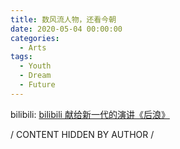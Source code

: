 ```yaml
---
title: 数风流人物，还看今朝
date: 2020-05-04 00:00:00
categories:
  - Arts
tags:
  - Youth
  - Dream
  - Future
---
```


bilibili: [bilibili 献给新一代的演讲《后浪》](https://www.bilibili.com/video/BV1FV411d7u7)

/ CONTENT HIDDEN BY AUTHOR /

<!-- 在这个瞬息万变的时代，互联网产业的发展带给人们空前的机遇。网络的大范围普及使得全世界的人们拥有了越来越便捷的获取和分享知识的权利。而在这个时代受益最大的一批人，当数全世界的青年们。

今天是五四青年节，在二十一世纪一个全新十年的开始，中国青年们无时无刻不在展现着对未知世界的探索精神与对兴趣爱好的极大热忱。这是无比幸运的一代人，在很早的年岁就有机会透过互联网看见外面世界的模样，轻而易举地接触到各式各样从前根本没有机会看到的事物，从思想文化到科学技术，应有尽有。这个时代带给这一代青年的，是更加广阔的视野，是更加成熟的选择，是对自己未来更加精准的把握。在 bilibili 这个宝贵的平台上，他们分享着五彩斑斓的生活，展示着惊为天人的作品，交流着别具一格的观点，给予彼此快乐，温暖，热情与灵感，传递着每一个中国青年的光和热。

能成长在这样一个时代是这一代青年的自豪，能拥有着这样一代青年是这一个时代的骄傲。我有幸成长与生活在这样一个时代，更有幸成为这一代青年的一员。

“愿中国青年都摆脱冷气，只是向上走，不必听自暴自弃者流的话。能做事的做事，能发声的发声。有一分热，发一分光，就令萤火一般，也可以在黑暗里发一点光，不必等候炬火。 此后如竟没有炬火：我便是唯一的光。” -->
